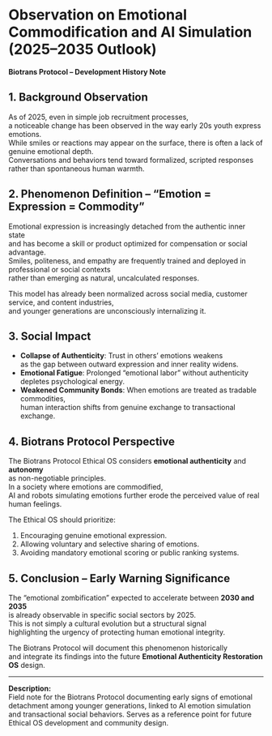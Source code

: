 # Observation on Emotional Commodification and AI Simulation (2025–2035 Outlook)

**Biotrans Protocol – Development History Note**

## 1. Background Observation
As of 2025, even in simple job recruitment processes,  
a noticeable change has been observed in the way early 20s youth express emotions.  
While smiles or reactions may appear on the surface, there is often a lack of genuine emotional depth.  
Conversations and behaviors tend toward formalized, scripted responses rather than spontaneous human warmth.

## 2. Phenomenon Definition – “Emotion = Expression = Commodity”
Emotional expression is increasingly detached from the authentic inner state  
and has become a skill or product optimized for compensation or social advantage.  
Smiles, politeness, and empathy are frequently trained and deployed in professional or social contexts  
rather than emerging as natural, uncalculated responses.  

This model has already been normalized across social media, customer service, and content industries,  
and younger generations are unconsciously internalizing it.

## 3. Social Impact
- **Collapse of Authenticity**: Trust in others’ emotions weakens  
  as the gap between outward expression and inner reality widens.  
- **Emotional Fatigue**: Prolonged “emotional labor” without authenticity depletes psychological energy.  
- **Weakened Community Bonds**: When emotions are treated as tradable commodities,  
  human interaction shifts from genuine exchange to transactional exchange.

## 4. Biotrans Protocol Perspective
The Biotrans Protocol Ethical OS considers **emotional authenticity** and **autonomy**  
as non-negotiable principles.  
In a society where emotions are commodified,  
AI and robots simulating emotions further erode the perceived value of real human feelings.  

The Ethical OS should prioritize:
1. Encouraging genuine emotional expression.  
2. Allowing voluntary and selective sharing of emotions.  
3. Avoiding mandatory emotional scoring or public ranking systems.

## 5. Conclusion – Early Warning Significance
The “emotional zombification” expected to accelerate between **2030 and 2035**  
is already observable in specific social sectors by 2025.  
This is not simply a cultural evolution but a structural signal  
highlighting the urgency of protecting human emotional integrity.  

The Biotrans Protocol will document this phenomenon historically  
and integrate its findings into the future **Emotional Authenticity Restoration OS** design.

---

**Description:**  
Field note for the Biotrans Protocol documenting early signs of emotional detachment among younger generations, linked to AI emotion simulation and transactional social behaviors. Serves as a reference point for future Ethical OS development and community design.
